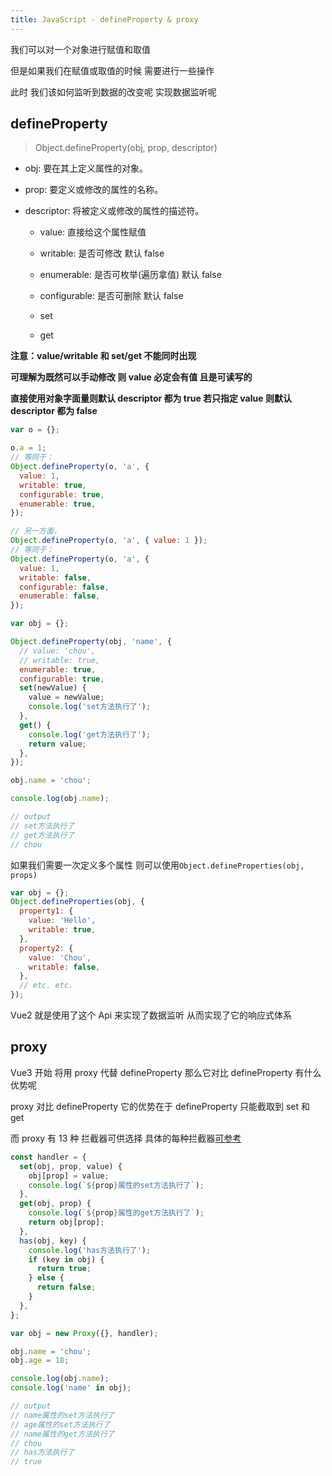 ```yaml
---
title: JavaScript - defineProperty & proxy
---
```


我们可以对一个对象进行赋值和取值

但是如果我们在赋值或取值的时候 需要进行一些操作

此时 我们该如何监听到数据的改变呢 实现数据监听呢

## defineProperty

> Object.defineProperty(obj, prop, descriptor)

- obj: 要在其上定义属性的对象。

- prop: 要定义或修改的属性的名称。

- descriptor: 将被定义或修改的属性的描述符。

  - value: 直接给这个属性赋值

  - writable: 是否可修改 默认 false

  - enumerable: 是否可枚举(遍历拿值) 默认 false

  - configurable: 是否可删除 默认 false

  - set

  - get

**注意：value/writable 和 set/get 不能同时出现**

**可理解为既然可以手动修改 则 value 必定会有值 且是可读写的**

**直接使用对象字面量则默认 descriptor 都为 true 若只指定 value 则默认 descriptor 都为 false**

```js
var o = {};

o.a = 1;
// 等同于：
Object.defineProperty(o, 'a', {
  value: 1,
  writable: true,
  configurable: true,
  enumerable: true,
});

// 另一方面，
Object.defineProperty(o, 'a', { value: 1 });
// 等同于：
Object.defineProperty(o, 'a', {
  value: 1,
  writable: false,
  configurable: false,
  enumerable: false,
});
```

```js
var obj = {};

Object.defineProperty(obj, 'name', {
  // value: 'chou',
  // writable: true,
  enumerable: true,
  configurable: true,
  set(newValue) {
    value = newValue;
    console.log('set方法执行了');
  },
  get() {
    console.log('get方法执行了');
    return value;
  },
});

obj.name = 'chou';

console.log(obj.name);

// output
// set方法执行了
// get方法执行了
// chou
```

如果我们需要一次定义多个属性 则可以使用`Object.defineProperties(obj, props)`

```js
var obj = {};
Object.defineProperties(obj, {
  property1: {
    value: 'Hello',
    writable: true,
  },
  property2: {
    value: 'Chou',
    writable: false,
  },
  // etc. etc.
});
```

Vue2 就是使用了这个 Api 来实现了数据监听 从而实现了它的响应式体系

## proxy

Vue3 开始 将用 proxy 代替 defineProperty 那么它对比 defineProperty 有什么优势呢

proxy 对比 defineProperty 它的优势在于 defineProperty 只能截取到 set 和 get

而 proxy 有 13 种 拦截器可供选择 具体的每种拦截器<a href="https://developer.mozilla.org/zh-CN/docs/Web/JavaScript/Reference/Global_Objects/Proxy">可参考</a>

```js
const handler = {
  set(obj, prop, value) {
    obj[prop] = value;
    console.log(`${prop}属性的set方法执行了`);
  },
  get(obj, prop) {
    console.log(`${prop}属性的get方法执行了`);
    return obj[prop];
  },
  has(obj, key) {
    console.log('has方法执行了');
    if (key in obj) {
      return true;
    } else {
      return false;
    }
  },
};

var obj = new Proxy({}, handler);

obj.name = 'chou';
obj.age = 18;

console.log(obj.name);
console.log('name' in obj);

// output
// name属性的set方法执行了
// age属性的set方法执行了
// name属性的get方法执行了
// chou
// has方法执行了
// true
```
